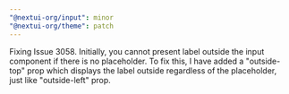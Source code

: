 ```yaml
---
"@nextui-org/input": minor
"@nextui-org/theme": patch
---
```


Fixing Issue 3058. Initially, you cannot present label outside the input component if there is no placeholder. To fix this, I have added a "outside-top" prop which displays the label outside regardless of the placeholder, just like "outside-left" prop.
